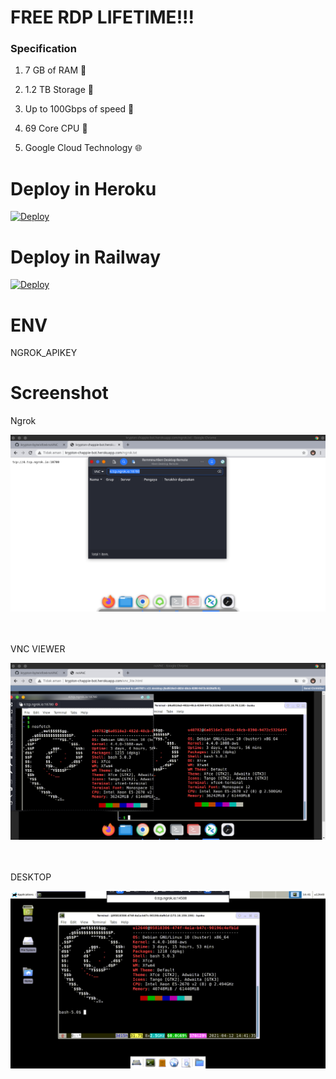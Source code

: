 # FREE RDP LIFETIME!!!

### Specification 

1. 7 GB of RAM 💽

2. 1.2 TB Storage 💾

3. Up to 100Gbps of speed 🚀

4. 69 Core CPU 🚥

5. Google Cloud Technology 🌐

# Deploy in Heroku
[![Deploy](https://www.herokucdn.com/deploy/button.svg)](https://heroku.com/deploy?template=https://github.com/IQOOZ75G/xfce4-noVNC)

# Deploy in Railway 
[![Deploy](https://railway.app/button.svg)](https://railway.app/template/hIYfl_?referralCode=Hp0ex6)

# ENV 
NGROK_APIKEY

# Screenshot
<p>Ngrok</p>
<img src="image/1.png">
<br><br><br>
<p>VNC VIEWER</p>
<img src="image/2.png">
<br><br><br>
<p>DESKTOP</p>
<img src="image/3.png">

